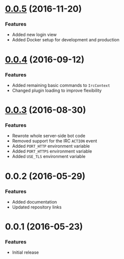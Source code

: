 <a name="0.0.5"></a>
# [0.0.5](https://github.com/twitchr/twitchr/compare/0.0.4...0.0.5) (2016-11-20)

### Features

- Added new login view
- Added Docker setup for development and production

<a name="0.0.4"></a>
# [0.0.4](https://github.com/twitchr/twitchr/compare/0.0.3...0.0.4) (2016-09-12)

### Features

- Added remaining basic commands to `IrcContext`
- Changed plugin loading to improve flexibility

<a name="0.0.3"></a>
# [0.0.3](https://github.com/twitchr/twitchr/compare/v0.0.2...0.0.3) (2016-08-30)

### Features

- Rewrote whole server-side bot code
- Removed support for the IRC `ACTION` event
- Added `PORT_HTTP` environment variable
- Added `PORT_HTTPS` environment variable
- Added `USE_TLS` environment variable

<a name="0.0.2"></a>
# 0.0.2 (2016-05-29)

### Features

- Added documentation
- Updated repository links

<a name="0.0.1"></a>
# 0.0.1 (2016-05-23)

### Features

- Initial release
